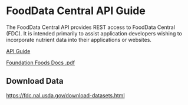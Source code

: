 # FoodData Central API Guide

The FoodData Central API provides REST access to FoodData Central (FDC). It is intended primarily to assist application developers wishing to incorporate nutrient data into their applications or websites.

[API Guide](https://fdc.nal.usda.gov/api-guide.html)

[Foundation Foods Docs .pdf](https://fdc.nal.usda.gov/docs/Foundation_Foods_Documentation_Apr2023.pdf)

## Download Data

https://fdc.nal.usda.gov/download-datasets.html